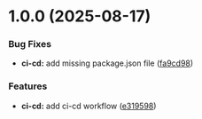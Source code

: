 # 1.0.0 (2025-08-17)


### Bug Fixes

* **ci-cd:** add missing package.json file ([fa9cd98](https://github.com/MarcoFontana48/DockerTest/commit/fa9cd98b930e73089f14da9b8fdd1b2dd0223eaf))


### Features

* **ci-cd:** add ci-cd workflow ([e319598](https://github.com/MarcoFontana48/DockerTest/commit/e319598320db70ef23ba5408aac3a6ec381338e4))
